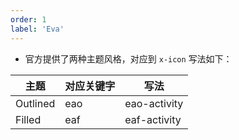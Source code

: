 ```yaml
---
order: 1
label: 'Eva'
---
```


- 官方提供了两种主题风格，对应到 `x-icon` 写法如下：

| 主题     | 对应关键字 | 写法         |
| -------- | ---------- | ------------ |
| Outlined | eao        | eao-activity |
| Filled   | eaf        | eaf-activity |
